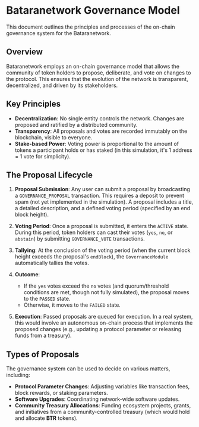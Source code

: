 # Bataranetwork Governance Model

This document outlines the principles and processes of the on-chain governance system for the Bataranetwork.

## Overview

Bataranetwork employs an on-chain governance model that allows the community of token holders to propose, deliberate, and vote on changes to the protocol. This ensures that the evolution of the network is transparent, decentralized, and driven by its stakeholders.

## Key Principles

-   **Decentralization**: No single entity controls the network. Changes are proposed and ratified by a distributed community.
-   **Transparency**: All proposals and votes are recorded immutably on the blockchain, visible to everyone.
-   **Stake-based Power**: Voting power is proportional to the amount of tokens a participant holds or has staked (in this simulation, it's 1 address = 1 vote for simplicity).

## The Proposal Lifecycle

1.  **Proposal Submission**: Any user can submit a proposal by broadcasting a `GOVERNANCE_PROPOSAL` transaction. This requires a deposit to prevent spam (not yet implemented in the simulation). A proposal includes a title, a detailed description, and a defined voting period (specified by an end block height).

2.  **Voting Period**: Once a proposal is submitted, it enters the `ACTIVE` state. During this period, token holders can cast their votes (`yes`, `no`, or `abstain`) by submitting `GOVERNANCE_VOTE` transactions.

3.  **Tallying**: At the conclusion of the voting period (when the current block height exceeds the proposal's `endBlock`), the `GovernanceModule` automatically tallies the votes.

4.  **Outcome**:
    -   If the `yes` votes exceed the `no` votes (and quorum/threshold conditions are met, though not fully simulated), the proposal moves to the `PASSED` state.
    -   Otherwise, it moves to the `FAILED` state.

5.  **Execution**: Passed proposals are queued for execution. In a real system, this would involve an autonomous on-chain process that implements the proposed changes (e.g., updating a protocol parameter or releasing funds from a treasury).

## Types of Proposals

The governance system can be used to decide on various matters, including:

-   **Protocol Parameter Changes**: Adjusting variables like transaction fees, block rewards, or staking parameters.
-   **Software Upgrades**: Coordinating network-wide software updates.
-   **Community Treasury Allocations**: Funding ecosystem projects, grants, and initiatives from a community-controlled treasury (which would hold and allocate **BTR** tokens).